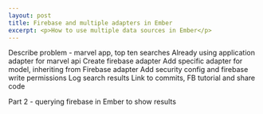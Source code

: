 ```yaml
---
layout: post
title: Firebase and multiple adapters in Ember
excerpt: <p>How to use multiple data sources in Ember</p>
---
```

Describe problem - marvel app, top ten searches
Already using application adapter for marvel api
Create firebase adapter
Add specific adapter for model, inheriting from Firebase adapter
Add security config and firebase write permissions
Log search results
Link to commits, FB tutorial and share code

Part 2 - querying firebase in Ember to show results
